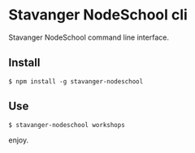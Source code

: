 # Stavanger NodeSchool cli

Stavanger NodeSchool command line interface.

## Install

    $ npm install -g stavanger-nodeschool

## Use

    $ stavanger-nodeschool workshops

enjoy.
